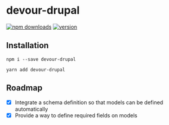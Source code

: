 # devour-drupal

[![npm downloads](https://img.shields.io/npm/dt/devour-drupal.svg?maxAge=2592000)](http://npmjs.com/package/devour-drupal)
[![version](https://img.shields.io/npm/v/devour-drupal.svg)]()

## Installation

`npm i --save devour-drupal`

`yarn add devour-drupal`

## Roadmap
- [x] Integrate a schema definition so that models can be defined automatically
- [x] Provide a way to define required fields on models
